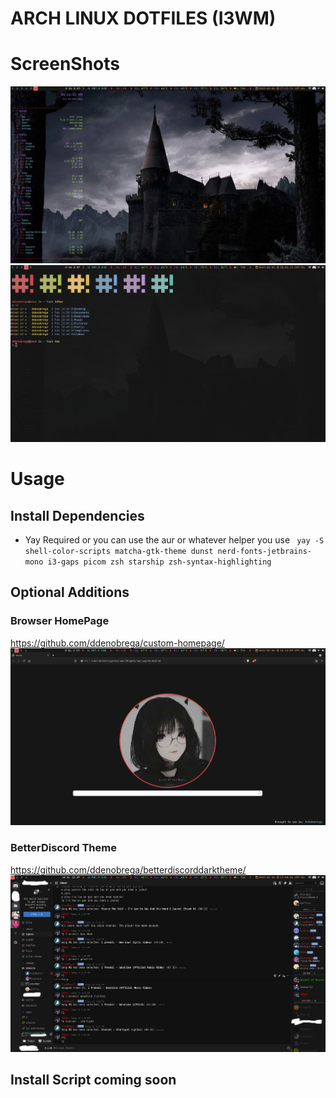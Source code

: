 # ARCH LINUX DOTFILES (I3WM)

# ScreenShots

![Desktop](https://github.com/Ddenobrega/dotfiles/blob/master/arch_linux/desktop.png)
![Shell](https://github.com/Ddenobrega/dotfiles/blob/master/arch_linux/shell.png)

# Usage

## Install Dependencies

- Yay Required or you can use the aur or whatever helper you use
  ` yay -S shell-color-scripts matcha-gtk-theme dunst nerd-fonts-jetbrains-mono i3-gaps picom zsh starship zsh-syntax-highlighting`

## Optional Additions

### Browser HomePage

https://github.com/ddenobrega/custom-homepage/
![Browser](https://github.com/ddenobrega/custom-homepage/blob/main/home.png)

### BetterDiscord Theme

https://github.com/ddenobrega/betterdiscorddarktheme/
![Discord](https://github.com/ddenobrega/betterdiscorddarktheme/blob/main/discord.png)

## Install Script coming soon

